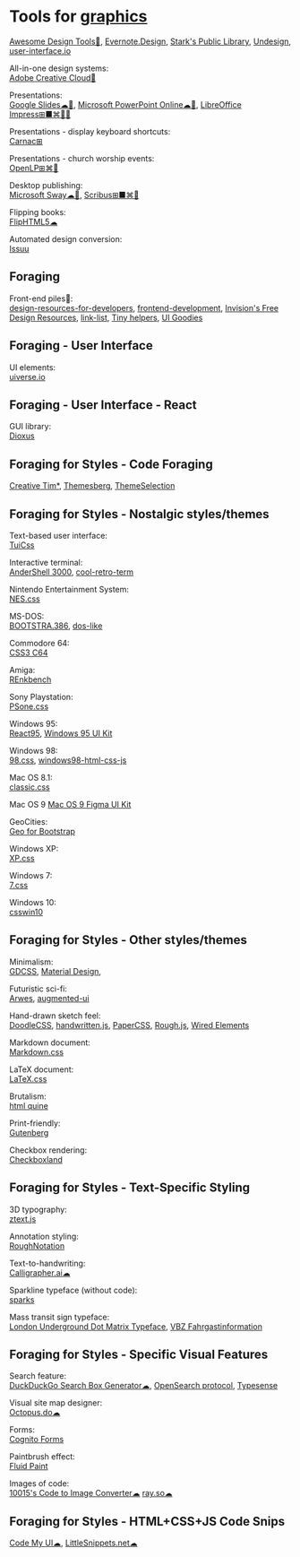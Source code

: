 
# Tools for [graphics](https://trendless.tech/graphics/)

[Awesome Design Tools💩](https://github.com/goabstract/Awesome-Design-Tools),
[Evernote.Design](https://www.evernote.design/),
[Stark's Public Library](https://www.getstark.co/library/),
[Undesign](https://undesign.learn.uno/),
[user-interface.io](https://user-interface.io/how-to-design-almost-any-ui-element/)

All-in-one design systems:  
[Adobe Creative Cloud🧛](https://www.adobe.com/creativecloud.html)

Presentations:  
[Google Slides☁🧛](https://slides.google.com),
[Microsoft PowerPoint Online☁🧛](https://office.live.com/start/PowerPoint.aspx),
[LibreOffice Impress⊞■⌘🐧🆓](https://www.libreoffice.org/)

Presentations - display keyboard shortcuts:  
[Carnac⊞](http://carnackeys.com/)

Presentations - church worship events:  
[OpenLP⊞⌘🐧](https://openlp.org/)

Desktop publishing:  
[Microsoft Sway☁🧛](https://sway.office.com),
[Scribus⊞■⌘🐧](https://www.scribus.net/)

Flipping books:  
[FlipHTML5☁](https://fliphtml5.com/)

Automated design conversion:  
[Issuu](https://issuu.com/)

## Foraging

Front-end piles💩:  
[design-resources-for-developers](https://github.com/bradtraversy/design-resources-for-developers),
[frontend-development](https://github.com/codingknite/frontend-development),
[Invision's Free Design Resources](https://www.invisionapp.com/inside-design/design-resources/),
[link-list](https://github.com/Vincenius/link-list),
[Tiny helpers](https://tiny-helpers.dev/),
[UI Goodies](https://www.uigoodies.com/)

## Foraging - User Interface

UI elements:  
[uiverse.io](https://uiverse.io/)

## Foraging - User Interface - React

GUI library:  
[Dioxus](https://dioxuslabs.com/)

## Foraging for Styles - Code Foraging

[Creative Tim*](https://www.creative-tim.com/),
[Themesberg](https://themesberg.com/templates/free),
[ThemeSelection](https://themeselection.com/)

## Foraging for Styles - Nostalgic styles/themes

Text-based user interface:  
[TuiCss](https://github.com/vinibiavatti1/TuiCss)

Interactive terminal:  
[AnderShell 3000](https://github.com/andersevenrud/retro-css-shell-demo),
[cool-retro-term](https://github.com/Swordfish90/cool-retro-term)

Nintendo Entertainment System:  
[NES.css](https://nostalgic-css.github.io/NES.css/)

MS-DOS:  
[BOOTSTRA.386](https://kristopolous.github.io/BOOTSTRA.386/),
[dos-like](https://github.com/mattiasgustavsson/dos-like)

Commodore 64:  
[CSS3 C64](https://pixelambacht.nl/2013/css3-c64/)

Amiga:  
[REnkbench](https://github.com/renkman/Renkbench)

Sony Playstation:  
[PSone.css](https://micah5.github.io/PSone.css/)

Windows 95:  
[React95](https://react95.io/),
[Windows 95 UI Kit](https://demo.themesberg.com/windows-95-ui-kit/)

Windows 98:  
[98.css](https://jdan.github.io/98.css/),
[windows98-html-css-js](https://github.com/lolstring/window98-html-css-js)

Mac OS 8.1:  
[classic.css](https://github.com/npjg/classic.css)

Mac OS 9
[Mac OS 9 Figma UI Kit](https://www.figma.com/community/file/966779730364082883)

GeoCities:  
[Geo for Bootstrap](https://code.divshot.com/geo-bootstrap/)

Windows XP:  
[XP.css](https://botoxparty.github.io/XP.css/)

Windows 7:  
[7.css](https://khang-nd.github.io/7.css/)

Windows 10:  
[csswin10](https://github.com/jianzhongli/csswin10)

## Foraging for Styles - Other styles/themes

Minimalism:  
[GDCSS](https://gdcss.netlify.app/),
[Material Design](https://material.io/design),

Futuristic sci-fi:  
[Arwes](https://arwes.dev/),
[augmented-ui](https://augmented-ui.com/)

Hand-drawn sketch feel:  
[DoodleCSS](https://chr15m.github.io/DoodleCSS/),
[handwritten.js](https://alias-rahil.github.io/handwritten.js/),
[PaperCSS](https://www.getpapercss.com/),
[Rough.js](https://roughjs.com/),
[Wired Elements](https://wiredjs.com/)

Markdown document:  
[Markdown.css](https://mrcoles.com/demo/markdown-css/)

LaTeX document:  
[LaTeX.css](https://latex.vercel.app/)

Brutalism:  
[html quine](https://secretgeek.github.io/html_wysiwyg/html.html)

Print-friendly:  
[Gutenberg](https://github.com/BafS/Gutenberg)

Checkbox rendering:  
[Checkboxland](https://www.bryanbraun.com/checkboxland/)

## Foraging for Styles - Text-Specific Styling

3D typography:  
[ztext.js](https://bennettfeely.com/ztext/)

Annotation styling:  
[RoughNotation](https://roughnotation.com/)

Text-to-handwriting:  
[Calligrapher.ai☁](https://www.calligrapher.ai/)

Sparkline typeface (without code):  
[sparks](https://github.com/aftertheflood/sparks)

Mass transit sign typeface:  
[London Underground Dot Matrix Typeface](https://github.com/petykowski/London-Underground-Dot-Matrix-Typeface),
[VBZ Fahrgastinformation](https://sschueller.github.io/posts/vbz-fahrgastinformation/)

## Foraging for Styles - Specific Visual Features

Search feature:  
[DuckDuckGo Search Box Generator☁](https://ddg.patdryburgh.com/),
[OpenSearch protocol](https://github.com/dewitt/opensearch),
[Typesense](https://typesense.org/)

Visual site map designer:  
[Octopus.do☁](https://octopus.do/)

Forms:  
[Cognito Forms](https://www.cognitoforms.com/)

Paintbrush effect:  
[Fluid Paint](https://david.li/paint/)

Images of code:  
[10015's Code to Image Converter☁](https://10015.io/tools/code-to-image-converter)
[ray.so☁](https://ray.so/)

## Foraging for Styles - HTML+CSS+JS Code Snips

[Code My UI☁](https://codemyui.com/),
[LittleSnippets.net☁](https://littlesnippets.net/)
